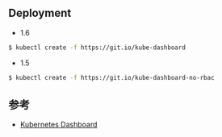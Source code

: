 ## Deployment

* 1.6

```bash
$ kubectl create -f https://git.io/kube-dashboard
```

* 1.5

```bash
$ kubectl create -f https://git.io/kube-dashboard-no-rbac
```


## 参考

* [Kubernetes Dashboard](https://github.com/kubernetes/dashboard/)
